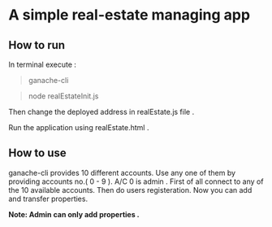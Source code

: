# A simple real-estate managing app

## How to run

In terminal execute :

> ganache-cli

> node realEstateInit.js

Then change the deployed address in realEstate.js file .

Run the application using realEstate.html .

## How to use

ganache-cli provides 10 different accounts. Use any one of them by providing accounts no.( 0 - 9 ). A/C 0 is admin .
First of all connect to any of the 10 available accounts. Then do users registeration. Now you can add and transfer properties.

<b>Note: Admin can only add properties .  </b>
